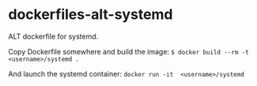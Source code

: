 dockerfiles-alt-systemd
========================

ALT dockerfile for systemd.

Copy Dockerfile somewhere and build the image:
`$ docker build --rm -t <username>/systemd .`

And launch the systemd container:
`docker run -it  <username>/systemd`
